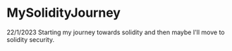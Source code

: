 # MySolidityJourney
22/1/2023 Starting my journey towards solidity and then maybe I'll move to solidity security.
